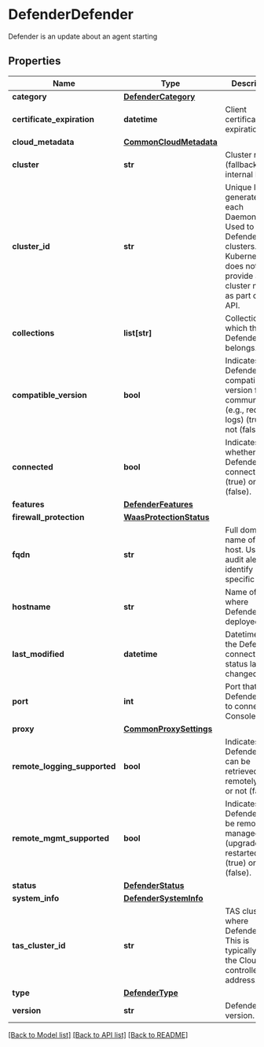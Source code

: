 # DefenderDefender

Defender is an update about an agent starting

## Properties
Name | Type | Description | Notes
------------ | ------------- | ------------- | -------------
**category** | [**DefenderCategory**](DefenderCategory.md) |  | [optional] 
**certificate_expiration** | **datetime** | Client certificate expiration time.  | [optional] 
**cloud_metadata** | [**CommonCloudMetadata**](CommonCloudMetadata.md) |  | [optional] 
**cluster** | **str** | Cluster name (fallback is internal IP).  | [optional] 
**cluster_id** | **str** | Unique ID generated for each DaemonSet. Used to group Defenders by clusters. Note: Kubernetes does not provide a cluster name as part of its API.  | [optional] 
**collections** | **list[str]** | Collections to which this Defender belongs.  | [optional] 
**compatible_version** | **bool** | Indicates if Defender has a compatible version for communication (e.g., request logs) (true) or not (false).  | [optional] 
**connected** | **bool** | Indicates whether Defender is connected (true) or not (false).  | [optional] 
**features** | [**DefenderFeatures**](DefenderFeatures.md) |  | [optional] 
**firewall_protection** | [**WaasProtectionStatus**](WaasProtectionStatus.md) |  | [optional] 
**fqdn** | **str** | Full domain name of the host. Used in audit alerts to identify specific hosts.  | [optional] 
**hostname** | **str** | Name of host where Defender is deployed.  | [optional] 
**last_modified** | **datetime** | Datetime when the Defender&#39;s connectivity status last changed.  | [optional] 
**port** | **int** | Port that Defender uses to connect to Console.  | [optional] 
**proxy** | [**CommonProxySettings**](CommonProxySettings.md) |  | [optional] 
**remote_logging_supported** | **bool** | Indicates if Defender logs can be retrieved remotely (true) or not (false).  | [optional] 
**remote_mgmt_supported** | **bool** | Indicates if Defender can be remotely managed (upgraded, restarted) (true) or not (false).  | [optional] 
**status** | [**DefenderStatus**](DefenderStatus.md) |  | [optional] 
**system_info** | [**DefenderSystemInfo**](DefenderSystemInfo.md) |  | [optional] 
**tas_cluster_id** | **str** | TAS cluster ID where Defender runs. This is typically set to the Cloud controller&#39;s API address.  | [optional] 
**type** | [**DefenderType**](DefenderType.md) |  | [optional] 
**version** | **str** | Defender version.  | [optional] 

[[Back to Model list]](../README.md#documentation-for-models) [[Back to API list]](../README.md#documentation-for-api-endpoints) [[Back to README]](../README.md)


